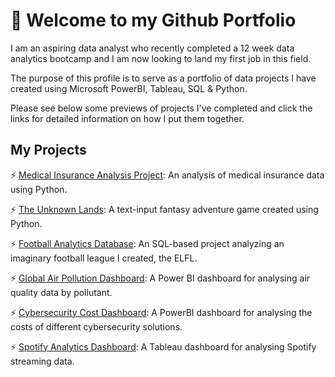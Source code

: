 # 👋 Welcome to my Github Portfolio

I am an aspiring data analyst who recently completed a 12 week data analytics bootcamp and I am now looking to land my first job in this field.

The purpose of this profile is to serve as a portfolio of data projects I have created using Microsoft PowerBI, Tableau, SQL & Python.

Please see below some previews of projects I've completed and click the links for detailed information on how I put them together.

## My Projects

⚡ [Medical Insurance Analysis Project](https://github.com/joecockman/Insurance-Cost-Analysis): An analysis of medical insurance data using Python.

⚡ [The Unknown Lands](https://github.com/joecockman/The-Unknown-Lands): A text-input fantasy adventure game created using Python.

⚡ [Football Analytics Database](https://github.com/joecockman/Football-Analytics-Project): An SQL-based project analyzing an imaginary football league I created, the ELFL.
  
⚡ [Global Air Pollution Dashboard](https://github.com/joecockman/Global-Air-Pollution-Dashboard): A Power BI dashboard for analysing air quality data by pollutant.
  
⚡ [Cybersecurity Cost Dashboard](https://github.com/joecockman/Cybersecurity-Cost-Dashboard): A PowerBI dashboard for analysing the costs of different cybersecurity solutions.

⚡ [Spotify Analytics Dashboard](https://github.com/joecockman/Spotify-Analytics-Dashboard): A Tableau dashboard for analysing Spotify streaming data.





<!--
**joecockman/joecockman** is a ✨ _special_ ✨ repository because its `README.md` (this file) appears on your GitHub profile.

Here are some ideas to get you started:\

Hi there 👋

- 🔭 I’m currently working on ...
- 🌱 I’m currently learning ...
- 👯 I’m looking to collaborate on ...
- 🤔 I’m looking for help with ...
- 💬 Ask me about ...
- 📫 How to reach me: ...
- 😄 Pronouns: ...
- ⚡ Fun fact: ...
-->
